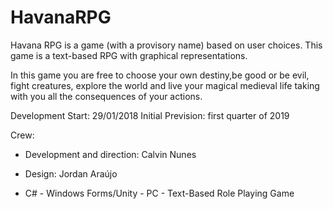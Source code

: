 # HavanaRPG

Havana RPG is a game (with a provisory name) based on user choices.
This game is a text-based RPG with graphical representations.

In this game you are free to choose your own destiny,be good or be evil, fight creatures, explore the world and live your magical medieval life taking with you all the consequences of your actions.

Development Start: 29/01/2018
Initial Prevision: first quarter of 2019

Crew: 
- Development and direction: Calvin Nunes
- Design: Jordan Araújo

- C# - Windows Forms/Unity - PC - Text-Based Role Playing Game
